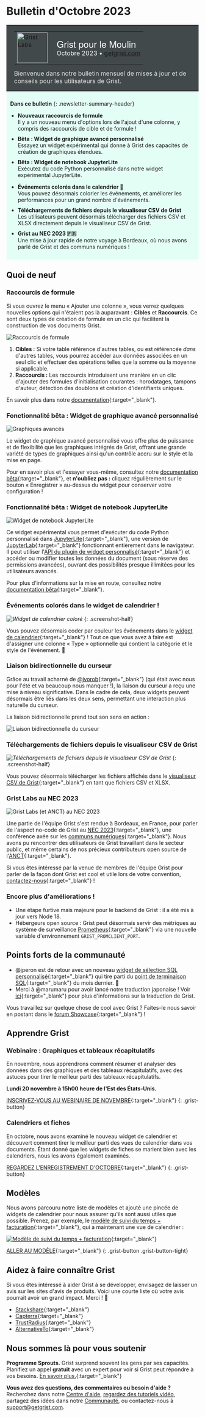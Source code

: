 # Bulletin d'Octobre 2023

<style>
  /* restaurer certains paramètres par défaut mal remplacés */
  .newsletter-header .table {
    background-color: initial;
    border: initial;
  }
  .newsletter-header .table > tbody > tr > td {
    padding: initial;
    border: initial;
    vertical-align: initial;
  }
  .newsletter-header img.header-img {
    padding: initial;
    max-width: initial;
    display: initial;
    padding: initial;
    line-height: initial;
    background-color: initial;
    border: initial;
    border-radius: initial;
    margin: initial;
  }

  /* copier les styles de la newsletter, avec un préfixe pour une spécificité suffisante */
  .newsletter-header .header {
    border: none;
    padding: 0;
    margin: 0;
  }
  .newsletter-header table > tbody > tr > td.header-image {
    width: 80px;
    padding-right: 16px;
  }
  .newsletter-header table > tbody > tr > td.header-text {
    background-color: #42494B;
    padding: 16px 20px;
  }
  .newsletter-header table.header-top {
    border: none;
    padding: 0;
    margin: 0;
    width: 100%;
  }
  .header-title {
    font-family: Helvetica Neue, Helvetica, Arial, sans-serif;
    font-size: 24px;
    line-height: 28px;
    color: #FFFFFF;
  }
  .header-month {
    color: #FFFFFF;
  }
  .header-welcome {
    margin-top: 12px;
    color: #FFFFFF;
  }
  .newsletter-summary {
    background-color: #e3fff5;
    margin: 0;
    padding: 10px;
  }
  .newsletter-summary-header {
    text-align: center;
    padding-bottom: 10px;
    border-bottom: 1px solid lightgrey;
  }
  .newsletter-summary ul {
    padding-left: 20px;
  }
  .newsletter-summary li {
    margin-bottom: 10px;
  }
  .newsletter-summary li p {
    margin: 0px
  }
</style>
<div class="newsletter-header">
<table class="header" cellpadding="0" cellspacing="0" border="0"><tr>
  <td class="header-text">
    <table class="header-top"><tr>
      <td class="header-image">
        <a href="https://www.getgrist.com">
          <img class="header-img" src="/images/newsletters/grist-labs.png" width="80" height="80" alt="Grist Labs" border="0">
        </a>
      </td>
      <td class="header-top-text">
        <div class="header-title">Grist pour le Moulin</div>
        <div class="header-month">Octobre 2023
          &#8226; <a href="https://www.getgrist.com/">getgrist.com</a></div>
      </td>
    </tr></table>
    <div class="header-welcome" style="color: #e0e0e0;">
      Bienvenue dans notre bulletin mensuel de mises à jour et de conseils pour les utilisateurs de Grist.
    </div>
  </td>
</tr></table>
</div>

<div class="newsletter-summary row" markdown="1">

**Dans ce bulletin**
{: .newsletter-summary-header}

<div class="col-md-6" markdown="1">

* **Nouveaux raccourcis de formule**

    Il y a un nouveau menu d'options lors de l'ajout d'une colonne, y compris des raccourcis de cible et de formule !

* **Bêta : Widget de graphique avancé personnalisé**

    Essayez un widget expérimental qui donne à Grist des capacités de création de graphiques étendues.

* **Bêta : Widget de notebook JupyterLite**

    Exécutez du code Python personnalisé dans notre widget expérimental JupyterLite.

</div>

<div class="col-md-6" markdown="1">

* **Événements colorés dans le calendrier 🌈**

    Vous pouvez désormais colorier les événements, et améliorer les performances pour un grand nombre d'événements.

* **Téléchargements de fichiers depuis le visualiseur CSV de Grist**

    Les utilisateurs peuvent désormais télécharger des fichiers CSV et XLSX directement depuis le visualiseur CSV de Grist.

* **Grist au NEC 2023 🇫🇷**

    Une mise à jour rapide de notre voyage à Bordeaux, où nous avons parlé de Grist et des communs numériques !

</div>

</div>

## Quoi de neuf

### Raccourcis de formule

Si vous ouvrez le menu « Ajouter une colonne », vous verrez quelques nouvelles options qui n'étaient pas là auparavant : **Cibles** et **Raccourcis**. Ce sont deux types de création de formule en un clic qui facilitent la construction de vos documents Grist.

![Raccourcis de formule](../images/newsletters/2023-10/formula-shortcuts.png)

1. **Cibles :** Si votre table référence d'autres tables, ou est référencée *dans* d'autres tables, vous pourrez accéder aux données associées en un seul clic et effectuer des opérations telles que la somme ou la moyenne si applicable.
2. **Raccourcis :** Les raccourcis introduisent une manière en un clic d'ajouter des formules d'initialisation courantes : horodatages, tampons d'auteur, détection des doublons et création d'identifiants uniques.

En savoir plus dans notre [documentation](https://support.getgrist.com/col-types/#adding-and-removing-columns){:target="\_blank"}.

### Fonctionnalité bêta : Widget de graphique avancé personnalisé

![Graphiques avancés](../images/newsletters/2023-10/advanced-charts.png)

Le widget de graphique avancé personnalisé vous offre plus de puissance et de flexibilité que les graphiques intégrés de Grist, offrant une grande variété de types de graphiques ainsi qu'un contrôle accru sur le style et la mise en page.

Pour en savoir plus et l'essayer vous-même, consultez notre [documentation bêta](https://github.com/gristlabs/custom-charts-widget/blob/main/USAGE.md){:target="\_blank"}, et **n'oubliez pas :** cliquez régulièrement sur le bouton « Enregistrer » au-dessus du widget pour conserver votre configuration !

### Fonctionnalité bêta : Widget de notebook JupyterLite

![Widget de notebook JupyterLite](../images/newsletters/2023-10/jupyter.gif)

Ce widget expérimental vous permet d'exécuter du code Python personnalisé dans [JupyterLite](https://jupyterlite.readthedocs.io/){:target="\_blank"}, une version de [JupyterLab](https://jupyterlab.readthedocs.io/en/stable/index.html){:target="\_blank"} fonctionnant entièrement dans le navigateur. Il peut utiliser l'[API du plugin de widget personnalisé](../code/modules/grist_plugin_api.md){:target="\_blank"} et accéder ou modifier toutes les données du document (sous réserve des permissions avancées), ouvrant des possibilités presque illimitées pour les utilisateurs avancés.

Pour plus d'informations sur la mise en route, consultez notre [documentation bêta](https://github.com/gristlabs/jupyterlite-widget/blob/main/USAGE.md){:target="\_blank"}.

### Événements colorés dans le widget de calendrier !

<span class="screenshot-large">*![Widget de calendrier coloré](../images/newsletters/2023-10/colourful-calendar.png)*</span>
{: .screenshot-half}

Vous pouvez désormais coder par couleur les événements dans le [widget de calendrier](https://support.getgrist.com/widget-calendar/){:target="\_blank"} ! Tout ce que vous avez à faire est d'assigner une colonne « Type » optionnelle qui contient la catégorie et le style de l'événement. 🎨

### Liaison bidirectionnelle du curseur

Grâce au travail acharné de [@jvorob](https://github.com/jvorob){:target="\_blank"} (qui était avec nous pour l'été et va beaucoup nous manquer !), la liaison du curseur a reçu une mise à niveau significative. Dans le cadre de cela, deux widgets peuvent désormais être liés dans les deux sens, permettant une interaction plus naturelle du curseur.

La liaison bidirectionnelle prend tout son sens en action :

![Liaison bidirectionnelle du curseur](../images/newsletters/2023-10/bidirectional-linking.gif)

### Téléchargements de fichiers depuis le visualiseur CSV de Grist

<span class="screenshot-large">*![Téléchargements de fichiers depuis le visualiseur CSV de Grist](../images/newsletters/2023-10/csv-viewer-downloads.png)*</span>
{: .screenshot-half}

Vous pouvez désormais télécharger les fichiers affichés dans le [visualiseur CSV de Grist](https://www.getgrist.com/grist-csv-viewer/){:target="\_blank"} en tant que fichiers CSV et XLSX.

### Grist Labs au NEC 2023

![Grist Labs (et ANCT) au NEC 2023](../images/newsletters/2023-10/grist-nec-2023.jpg)

Une partie de l'équipe Grist s'est rendue à Bordeaux, en France, pour parler de l'aspect no-code de Grist au [NEC 2023](https://numerique-en-communs.fr/en/numerique-en-commun-2023_eng/){:target="\_blank"}, une conférence axée sur les [communs numériques](https://www.getgrist.com/digital-commons/){:target="\_blank"}. Nous avons pu rencontrer des utilisateurs de Grist travaillant dans le secteur public, et même certains de nos précieux contributeurs open source de l'[ANCT](https://agence-cohesion-territoires.gouv.fr/){:target="\_blank"}.

Si vous êtes intéressé par la venue de membres de l'équipe Grist pour parler de la façon dont Grist est cool et utile lors de votre convention, [contactez-nous](https://www.getgrist.com/contact/){:target="\_blank"} !

### Encore plus d'améliorations !

- Une étape furtive mais majeure pour le backend de Grist : il a été mis à jour vers Node 18.
- Hébergeurs open source : Grist peut désormais servir des métriques au système de surveillance [Prometheus](https://prometheus.io/){:target="\_blank"} via une nouvelle variable d'environnement `GRIST_PROMCLIENT_PORT`.

## Points forts de la communauté

- @jperon est de retour avec un nouveau [widget de sélection SQL personnalisé](https://community.getgrist.com/t/custom-widget-with-pug-python-and-parcel-js/3275/1){:target="\_blank"} qui tire parti du [point de terminaison SQL](https://support.getgrist.com/api/#tag/sql){:target="\_blank"} du mois dernier. 🤯
- Merci à @marumaru pour avoir lancé notre traduction japonaise ! Voir [ici](https://community.getgrist.com/t/translating-grist/2086){:target="\_blank"} pour plus d'informations sur la traduction de Grist.

Vous travaillez sur quelque chose de cool avec Grist ? Faites-le nous savoir en postant dans le [forum Showcase](https://community.getgrist.com/c/showcase/8){:target="\_blank"} !

## Apprendre Grist

### Webinaire : Graphiques et tableaux récapitulatifs

En novembre, nous apprendrons comment résumer et analyser des données dans des graphiques et des tableaux récapitulatifs, avec des astuces pour tirer le meilleur parti des tableaux récapitulatifs.

**Lundi 20 novembre à 15h00 heure de l'Est des États-Unis.**

[INSCRIVEZ-VOUS AU WEBINAIRE DE NOVEMBRE](https://www.getgrist.com/webinars/charts-view-and-summary-tables-webinar/?utm_source=support-newsletter&utm_medium=internal&utm_campaign=build-webinar&utm_term=november-2023){:target="\_blank"}
{: .grist-button}

### Calendriers et fiches

En octobre, nous avons examiné le nouveau widget de calendrier et découvert comment tirer le meilleur parti des vues de calendrier dans vos documents. Étant donné que les widgets de fiches se marient bien avec les calendriers, nous les avons également examinés.

[REGARDEZ L'ENREGISTREMENT D'OCTOBRE](https://www.getgrist.com/webinars/calendars-and-cards-view/){:target="\_blank"}
{: .grist-button}

## Modèles

Nous avons parcouru notre liste de modèles et ajouté une pincée de widgets de calendrier pour nous assurer qu'ils sont aussi utiles que possible. Prenez, par exemple, le [modèle de suivi du temps + facturation](https://templates.getgrist.com/bReAxyLmzmEQ/Tracking-Time-Invoicing){:target="\_blank"}, qui a maintenant une vue de calendrier :

[![Modèle de suivi du temps + facturation](../images/newsletters/2023-10/time-tracking-template.png)](https://templates.getgrist.com/bReAxyLmzmEQ/Tracking-Time-Invoicing){:target="\_blank"}

[ALLER AU MODÈLE](https://templates.getgrist.com/bReAxyLmzmEQ/Tracking-Time-Invoicing){:target="\_blank"}
{: .grist-button .grist-button-tight}

## Aidez à faire connaître Grist
Si vous êtes intéressé à aider Grist à se développer, envisagez de laisser un avis sur les sites d'avis de produits. Voici une courte liste où votre avis pourrait avoir un grand impact. Merci ! 🙏

* [Stackshare](https://stackshare.io/getgrist){:target="\_blank"}
* [Capterra](https://www.capterra.com/p/232821/Grist/){:target="\_blank"}
* [TrustRadius](https://www.trustradius.com/products/grist/){:target="\_blank"}
* [AlternativeTo](https://alternativeto.net/software/grist/about/){:target="\_blank"}

## Nous sommes là pour vous soutenir

**Programme Sprouts.** Grist surprend souvent les gens par ses capacités. Planifiez un appel **gratuit** avec un expert pour voir si Grist peut répondre à vos besoins. [En savoir plus.](https://www.getgrist.com/sprouts-program/){:target="\_blank"}

**Vous avez des questions, des commentaires ou besoin d'aide ?** Recherchez dans notre [Centre d'aide](../index.md), [regardez des tutoriels vidéo](https://www.youtube.com/channel/UCx0ioQrrC-bIrkmZ7ZULr0g/playlists), partagez des idées dans notre [Communauté](https://community.getgrist.com), ou contactez-nous à <support@getgrist.com>.